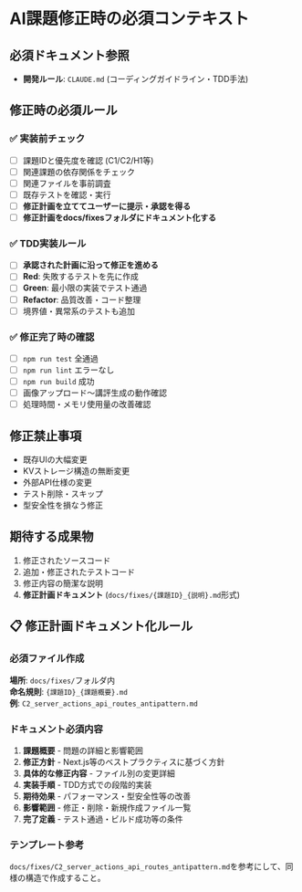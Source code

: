 # AI課題修正時の必須コンテキスト

## 必須ドキュメント参照

- **開発ルール**: `CLAUDE.md` (コーディングガイドライン・TDD手法)

## 修正時の必須ルール

### ✅ 実装前チェック

- [ ] 課題IDと優先度を確認 (C1/C2/H1等)
- [ ] 関連課題の依存関係をチェック
- [ ] 関連ファイルを事前調査
- [ ] 既存テストを確認・実行
- [ ] **修正計画を立ててユーザーに提示・承認を得る**
- [ ] **修正計画をdocs/fixesフォルダにドキュメント化する**

### ✅ TDD実装ルール

- [ ] **承認された計画に沿って修正を進める**
- [ ] **Red**: 失敗するテストを先に作成
- [ ] **Green**: 最小限の実装でテスト通過
- [ ] **Refactor**: 品質改善・コード整理
- [ ] 境界値・異常系のテストも追加

### ✅ 修正完了時の確認

- [ ] `npm run test` 全通過
- [ ] `npm run lint` エラーなし
- [ ] `npm run build` 成功
- [ ] 画像アップロード〜講評生成の動作確認
- [ ] 処理時間・メモリ使用量の改善確認

## 修正禁止事項

- 既存UIの大幅変更
- KVストレージ構造の無断変更
- 外部API仕様の変更
- テスト削除・スキップ
- 型安全性を損なう修正

## 期待する成果物

1. 修正されたソースコード
2. 追加・修正されたテストコード
3. 修正内容の簡潔な説明
4. **修正計画ドキュメント** (`docs/fixes/{課題ID}_{説明}.md`形式)

## 📋 修正計画ドキュメント化ルール

### 必須ファイル作成

**場所**: `docs/fixes/`フォルダ内  
**命名規則**: `{課題ID}_{課題概要}.md`  
**例**: `C2_server_actions_api_routes_antipattern.md`

### ドキュメント必須内容

1. **課題概要** - 問題の詳細と影響範囲
2. **修正方針** - Next.js等のベストプラクティスに基づく方針
3. **具体的な修正内容** - ファイル別の変更詳細
4. **実装手順** - TDD方式での段階的実装
5. **期待効果** - パフォーマンス・型安全性等の改善
6. **影響範囲** - 修正・削除・新規作成ファイル一覧
7. **完了定義** - テスト通過・ビルド成功等の条件

### テンプレート参考

`docs/fixes/C2_server_actions_api_routes_antipattern.md`を参考にして、同様の構造で作成すること。
